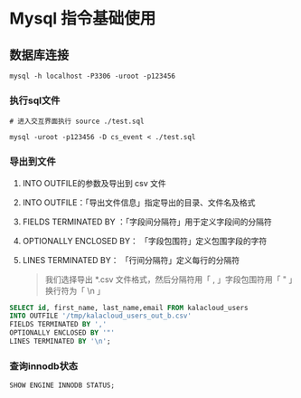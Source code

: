 # Mysql 指令基础使用

## 数据库连接

```shell
mysql -h localhost -P3306 -uroot -p123456
```

### 执行sql文件

```
# 进入交互界面执行 source ./test.sql

mysql -uroot -p123456 -D cs_event < ./test.sql
```



### 导出到文件

1. INTO OUTFILE的参数及导出到 csv 文件

2. INTO OUTFILE：「导出文件信息」指定导出的目录、文件名及格式

3. FIELDS TERMINATED BY ：「字段间分隔符」用于定义字段间的分隔符

4. OPTIONALLY ENCLOSED BY： 「字段包围符」定义包围字段的字符

5. LINES TERMINATED BY： 「行间分隔符」定义每行的分隔符

   > 我们选择导出 *.csv 文件格式，然后分隔符用「 , 」字段包围符用「 " 」换行符为「 \n 」

```sql
SELECT id, first_name, last_name,email FROM kalacloud_users
INTO OUTFILE '/tmp/kalacloud_users_out_b.csv'
FIELDS TERMINATED BY ','
OPTIONALLY ENCLOSED BY '"'
LINES TERMINATED BY '\n';
```

### 查询innodb状态

```
SHOW ENGINE INNODB STATUS;
```

